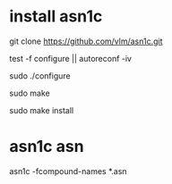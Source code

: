 # install asn1c
git clone https://github.com/vlm/asn1c.git

test -f configure || autoreconf -iv

sudo ./configure

sudo make 

sudo make install

# asn1c asn
asn1c -fcompound-names *.asn